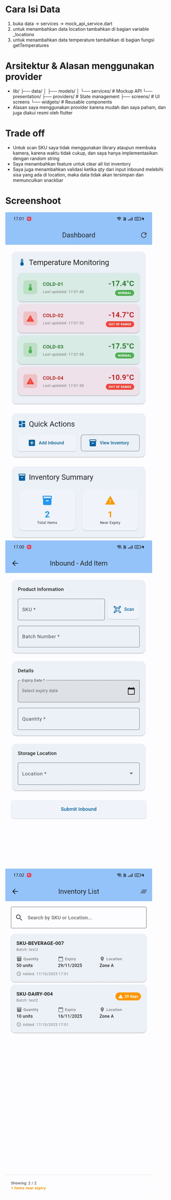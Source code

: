 # Cara Isi Data
1. buka data -> services -> mock_api_service.dart
2. untuk menambahkan data location tambahkan di bagian variable _locations
3. untuk menambahkan data temperature tambahkan di bagian fungsi getTemperatures

# Arsitektur & Alasan menggunakan provider
- lib/
├── data/
│   ├── models/
│   └── services/    # Mockup API
└── presentation/
    ├── providers/   # State management
    ├── screens/     # UI screens
    └── widgets/     # Reusable components
- Alasan saya menggunakan provider karena mudah dan saya paham, dan juga diakui resmi oleh flutter

# Trade off
- Untuk scan SKU saya tidak menggunakan library ataupun membuka kamera, karena waktu tidak cukup, dan saya hanya implementasikan dengan random string
- Saya menambahkan feature untuk clear all list inventory
- Saya juga menambahkan validasi ketika qty dari input inbound melebihi sisa yang ada di location, maka data tidak akan tersimpan dan memunculkan snackbar

# Screenshoot
<img src="https://raw.githubusercontent.com/adenova01/cold-storage-test/refs/heads/main/screenshot/dashboard.jpg" />
<img src="https://raw.githubusercontent.com/adenova01/cold-storage-test/refs/heads/main/screenshot/add.jpg" />
<img src="https://raw.githubusercontent.com/adenova01/cold-storage-test/refs/heads/main/screenshot/list.jpg" />